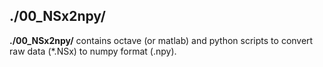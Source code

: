 ## ./00_NSx2npy/
**./00_NSx2npy/** contains octave (or matlab) and python scripts to convert raw data (*.NSx) to numpy format (.npy).

